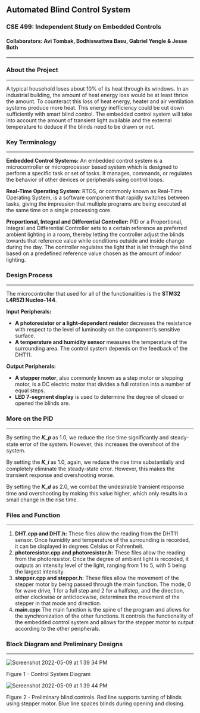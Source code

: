 ## Automated Blind Control System
### CSE 499: Independent Study on Embedded Controls
#### Collaborators: Avi Tombak, Bodhiswattwa Basu, Gabriel Yengle & Jesse Both
------------------------------------------------------------------------------

### About the Project
------------------------------------------------------------------------------
A typical household loses about 10% of its heat through its windows. In an industrial building, the amount of heat energy loss would be at least thrice the amount. To counteract this loss of heat energy, heater and air ventilation systems produce more heat. This energy inefficiency could be cut down sufficiently with smart blind control. The embedded control system will take into account the amount of transient light available and the external temperature to deduce if the blinds need to be drawn or not. 

### Key Terminology
------------------------------------------------------------------------------
**Embedded Control Systems:** An embedded control system is a microcontroller or microprocessor based system which is designed to perform a specific task or set of tasks. It manages, commands, or regulates the behavior of other devices or peripherals using control loops. 

**Real-Time Operating System:** RTOS, or commonly known as Real-Time Operating System, is a software component that rapidly switches between tasks, giving the impression that multiple programs are being executed at the same time on a single processing core.

**Proportional, Integral and Differential Controller:** PID or a Proportional, Integral and Differential Controller sets to a certain reference as preferred ambient lighting in a room, thereby letting the controller adjust the blinds towards that reference value while conditions outside and inside change during the day. The controller regulates the light that is let through the blind based on a predefined reference value chosen as the amount of indoor lighting.

### Design Process
------------------------------------------------------------------------------

The microcontroller that used for all of the functionalities is the **STM32 L4R5ZI Nucleo-144**.

**Input Peripherals:** 
<ul> 
<li> <strong>A photoresistor or a light-dependent resistor </strong> decreases the resistance with respect to the level of luminosity on the component’s sensitive surface. </li>

<li> <strong>A temperature and humidity sensor</strong> measures the temperature of the surrounding area. The control system depends on the feedback of the DHT11. </li>
</ul>

**Output Peripherals:** 
<ul> 
<li> <strong>A stepper motor</strong>, also commonly known as a step motor or stepping motor, is a DC electric motor that divides a full rotation into a number of equal steps. </li>

<li> <strong>LED 7-segment display</strong> is used to determine the degree of  closed or opened the blinds are. </li>
</ul>

### More on the PID
------------------------------------------------------------------------------

By setting the 𝑲_𝒑 as 1.0, we reduce the rise time significantly and steady-state error of the system. However, this increases the overshoot of the system.

By setting the 𝑲_𝒊 as 1.0, again, we reduce the rise time substantially and completely eliminate the steady-state error. However, this makes the transient response and overshooting worse.

By setting the 𝑲_𝒅 as 2.0, we combat the undesirable transient response time and overshooting by making this value higher, which only results in a small change in the rise time.

### Files and Function
------------------------------------------------------------------------------

<ol>
<li> <strong>DHT.cpp and DHT.h:</strong> These files allow the reading from the DHT11 sensor. Once humidity and temperature of the surrounding is recorded, it can be displayed in degrees Celsius or Fahrenheit. 
</li>

<li><strong>photoresistor.cpp and photoresistor.h:</strong> These files allow the reading from the photoresistor. Once the degree of ambient light is recorded, it outputs an intensity level of the light, ranging from 1 to 5, with 5 being the largest intensity. 
</li>

<li><strong>stepper.cpp and stepper.h:</strong> These files allow the movement of the stepper motor by being passed through the main function. The mode, 0 for wave drive, 1 for a full step and 2 for a halfstep, and the direction, either clockwise or anticlockwise, determines the movement of the stepper in that mode and direction.
</li>
<li><strong>main.cpp: </strong> The main function is the spine of the program and allows for the synchronization of the other functions. It controls the functionality of the embedded control system and allows for the stepper motor to output according to the other peripherals.
</li>
</ol>

### Block Diagram and Preliminary Designs
------------------------------------------------------------------------------


![Screenshot 2022-05-09 at 1 39 34 PM](https://user-images.githubusercontent.com/66216074/167466983-e798a709-d0f5-4051-b974-57385bf1a0c3.png)

Figure 1 - Control System Diagram

![Screenshot 2022-05-09 at 1 39 44 PM](https://user-images.githubusercontent.com/66216074/167466999-70f748e4-e964-4eb9-bc1c-1bf45f589d1a.png)

Figure 2 - Preliminary blind controls. Red line supports turning of blinds using stepper motor. Blue line spaces blinds during opening and closing.


